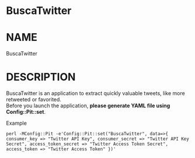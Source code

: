 BuscaTwitter
============
# NAME
BuscaTwitter 

# DESCRIPTION
BuscaTwitter is an application to extract quickly valuable tweets, like more retweeted or favorited.  
Before you launch the application, **please generate YAML file using Config::Pit::set**. 

Example

`perl -MConfig::Pit -e'Config::Pit::set("BuscaTwitter", data=>{ consumer_key => "Twitter API Key", consumer_secret => "Twitter API Key Secret", access_token_secret => "Twitter Access Token Secret", access_token => "Twitter Access Token" })'`


